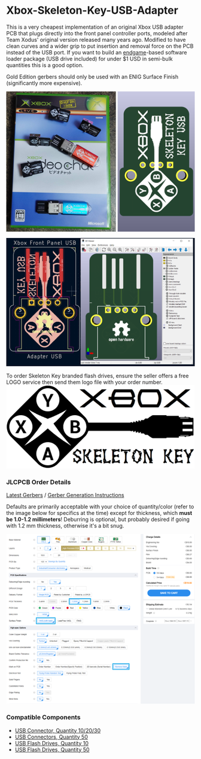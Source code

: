 # Xbox-Skeleton-Key-USB-Adapter

This is a very cheapest implementation of an original Xbox USB adapter PCB that plugs directly into the front panel controller ports, modeled after Team Xodus' original version released many years ago. Modified to have clean curves and a wider grip to put insertion and removal force on the PCB instead of the USB port.  If you want to build an [endgame](https://github.com/XboxDev/endgame-exploit)-based software loader package (USB drive included) for under $1 USD in semi-bulk quantities this is a good option.

Gold Edition gerbers should only be used with an ENIG Surface Finish (significantly more expensive).

![Product Image](img/product.png?raw=true "Product Image")

![Designer Image](img/designer.png?raw=true "Designer Image")

To order Skeleton Key branded flash drives, ensure the seller offers a free LOGO service then send them logo file with your order number.
![Skeleton Key Drive Art Image](img/skeleton_key_logo.png?raw=true "Drive Art")

### JLCPCB Order Details

[Latest Gerbers](https://github.com/OGXHarcroft/Xbox-Skeleton-Key-USB-Adapter/releases/latest) / [Gerber Generation Instructions](https://jlcpcb.com/help/article/how-to-generate-gerber-and-drill-files-in-kicad-8)

Defaults are primarily acceptable with your choice of quantity/color (refer to the image below for specifics at the time) except for thickness, which **must be 1.0-1.2 millimeters**! Deburring is optional, but probably desired if going with 1.2 mm thickness, otherwise it's a bit snug.

![JLCPCB Order Details](img/jlcpcb-order-details.png?raw=true "JLCPCB Order Details")

### Compatible Components

- [USB Connector, Quantity 10/20/30](https://www.aliexpress.com/item/1005006376030261.html)
- [USB Connectors, Quantity 50](https://www.aliexpress.com/item/2251832715636347.html)
- [USB Flash Drives, Quantity 10](https://www.aliexpress.com/item/1005008132234204.html)
- [USB Flash Drives, Quantity 50](https://www.aliexpress.com/item/3256805263846258.html)